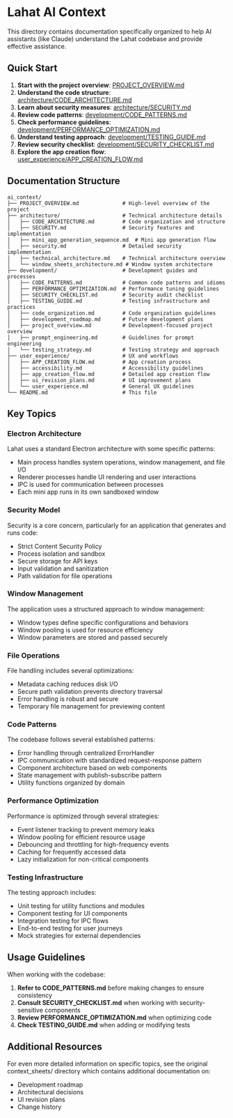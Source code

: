 # Lahat AI Context

This directory contains documentation specifically organized to help AI assistants (like Claude) understand the Lahat codebase and provide effective assistance.

## Quick Start

1. **Start with the project overview**: [PROJECT_OVERVIEW.md](PROJECT_OVERVIEW.md)
2. **Understand the code structure**: [architecture/CODE_ARCHITECTURE.md](architecture/CODE_ARCHITECTURE.md)
3. **Learn about security measures**: [architecture/SECURITY.md](architecture/SECURITY.md)
4. **Review code patterns**: [development/CODE_PATTERNS.md](development/CODE_PATTERNS.md)
5. **Check performance guidelines**: [development/PERFORMANCE_OPTIMIZATION.md](development/PERFORMANCE_OPTIMIZATION.md)
6. **Understand testing approach**: [development/TESTING_GUIDE.md](development/TESTING_GUIDE.md)
7. **Review security checklist**: [development/SECURITY_CHECKLIST.md](development/SECURITY_CHECKLIST.md)
8. **Explore the app creation flow**: [user_experience/APP_CREATION_FLOW.md](user_experience/APP_CREATION_FLOW.md)

## Documentation Structure

```
ai_context/
├── PROJECT_OVERVIEW.md              # High-level overview of the project
├── architecture/                    # Technical architecture details
│   ├── CODE_ARCHITECTURE.md         # Code organization and structure
│   ├── SECURITY.md                  # Security features and implementation
│   ├── mini_app_generation_sequence.md  # Mini app generation flow
│   ├── security.md                  # Detailed security implementation
│   ├── technical_architecture.md    # Technical architecture overview
│   └── window_sheets_architecture.md # Window system architecture
├── development/                     # Development guides and processes
│   ├── CODE_PATTERNS.md             # Common code patterns and idioms
│   ├── PERFORMANCE_OPTIMIZATION.md  # Performance tuning guidelines
│   ├── SECURITY_CHECKLIST.md        # Security audit checklist
│   ├── TESTING_GUIDE.md             # Testing infrastructure and practices
│   ├── code_organization.md         # Code organization guidelines
│   ├── development_roadmap.md       # Future development plans
│   ├── project_overview.md          # Development-focused project overview
│   ├── prompt_engineering.md        # Guidelines for prompt engineering
│   └── testing_strategy.md          # Testing strategy and approach
├── user_experience/                 # UX and workflows
│   ├── APP_CREATION_FLOW.md         # App creation process
│   ├── accessibility.md             # Accessibility guidelines
│   ├── app_creation_flow.md         # Detailed app creation flow
│   ├── ui_revision_plans.md         # UI improvement plans
│   └── user_experience.md           # General UX guidelines
└── README.md                        # This file
```

## Key Topics

### Electron Architecture
Lahat uses a standard Electron architecture with some specific patterns:
- Main process handles system operations, window management, and file I/O
- Renderer processes handle UI rendering and user interactions
- IPC is used for communication between processes
- Each mini app runs in its own sandboxed window

### Security Model
Security is a core concern, particularly for an application that generates and runs code:
- Strict Content Security Policy
- Process isolation and sandbox
- Secure storage for API keys
- Input validation and sanitization
- Path validation for file operations

### Window Management
The application uses a structured approach to window management:
- Window types define specific configurations and behaviors
- Window pooling is used for resource efficiency
- Window parameters are stored and passed securely

### File Operations
File handling includes several optimizations:
- Metadata caching reduces disk I/O
- Secure path validation prevents directory traversal
- Error handling is robust and secure
- Temporary file management for previewing content

### Code Patterns
The codebase follows several established patterns:
- Error handling through centralized ErrorHandler
- IPC communication with standardized request-response pattern
- Component architecture based on web components
- State management with publish-subscribe pattern
- Utility functions organized by domain

### Performance Optimization
Performance is optimized through several strategies:
- Event listener tracking to prevent memory leaks
- Window pooling for efficient resource usage
- Debouncing and throttling for high-frequency events
- Caching for frequently accessed data
- Lazy initialization for non-critical components

### Testing Infrastructure
The testing approach includes:
- Unit testing for utility functions and modules
- Component testing for UI components
- Integration testing for IPC flows
- End-to-end testing for user journeys
- Mock strategies for external dependencies

## Usage Guidelines

When working with the codebase:

1. **Refer to CODE_PATTERNS.md** before making changes to ensure consistency
2. **Consult SECURITY_CHECKLIST.md** when working with security-sensitive components
3. **Review PERFORMANCE_OPTIMIZATION.md** when optimizing code
4. **Check TESTING_GUIDE.md** when adding or modifying tests

## Additional Resources

For even more detailed information on specific topics, see the original context_sheets/ directory which contains additional documentation on:
- Development roadmap
- Architectural decisions
- UI revision plans
- Change history